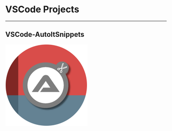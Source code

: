 # <i class="fas fa-caret-down"></i> VSCode Projects

---

## VSCode-AutoItSnippets

![logo](https://raw.githubusercontent.com/Sven-Seyfert/VSCode-AutoItSnippets/main/images/icon.png ':size=80')
